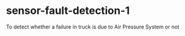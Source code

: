 # sensor-fault-detection-1
To detect whether a failure in truck is due to Air Pressure System or not
